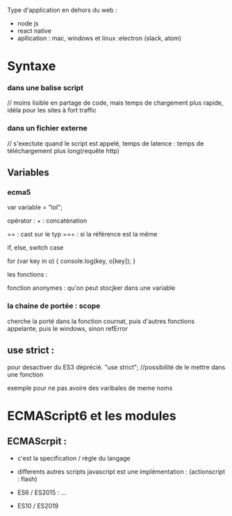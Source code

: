 Type d'application en dehors du web :
- node js
- react native
- apllication : mac, windows et linux :electron (slack, atom)


# Syntaxe

### dans une balise script

<script >alert('lol'); </script>  // moins lisible en partage de code, mais temps de chargement plus rapide, idéla pour les sites à fort traffic
### dans un fichier externe
<script scr="lol.js"> </script>   // s'exectute quand le script est appelé, temps de latence : temps de téléchargement plus long(requête http)

## Variables

### ecma5

var variable = "lol";

opérator : + : concaténation

== : cast sur le typ
=== : si la référence est la même


if, else, switch case

for (var key in o) {
    console.log(key, o[key]);
}


les fonctions :

fonction anonymes : qu'on peut stocjker dans une variable


### la chaine de portée : scope

cherche la porté dans la fonction cournat, puis d'autres fonctions appelante, puis le windows, sinon refError


## use strict :
pour desactiver du ES3 déprécié.
"use strict"; //possibilité de le mettre dans une fonction

exemple pour ne pas avoire des varibales de meme noms


# ECMAScript6 et les modules


## ECMAScrpit :

- c'est la specification / règle du langage
- differents autres scripts
javascript est une implémentation :
(actionscript : flash)

-  ES6 / ES2015 : 
...
- ES10 / ES2019